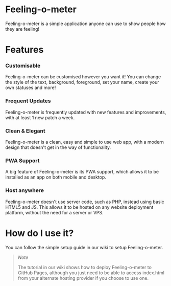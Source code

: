 # Feeling-o-meter
Feeling-o-meter is a simple application anyone can use to show people how they are feeling!

# Features
### Customisable
Feeling-o-meter can be customised however you want it! You can change the style of the text, background, foreground, set your name, create your own statuses and more!
### Frequent Updates
Feeling-o-meter is frequently updated with new features and improvements, with at least 1 new patch a week.
### Clean & Elegant
Feeling-o-meter is a clean, easy and simple to use web app, with a modern design that doesn't get in the way of functionality.
### PWA Support
A big feature of Feeling-o-meter is its PWA support, which allows it to be installed as an app on both mobile and desktop.
### Host anywhere
Feeling-o-meter doesn't use server code, such as PHP, instead using basic HTML5 and JS. This allows it to be hosted on any website deployment platform, without the need for a server or VPS.

# How do I use it?
You can follow the simple setup guide in our wiki to setup Feeling-o-meter.
> *Note*
>
> The tutorial in our wiki shows how to deploy Feeling-o-meter to GitHub Pages, although you just need to be able to access index.html from your alternate hosting provider if you choose to use one.